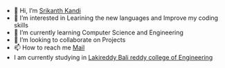 - 👋 Hi, I’m [Srikanth Kandi](https://github.com/srikanth-kandi)
- 👀 I’m interested in Learining the new languages and Improve my coding skills
- 🌱 I’m currently learning Computer Science and Engineering 
- 💞️ I’m looking to collaborate on Projects
- 📫 How to reach me [Mail](srikanthkandi444@gmail.com)
- I am currently studying in [Lakireddy Bali reddy college of Engineering](https://lbrce.ac.in)

<!---
srikanth-kandi/srikanth-kandi is a ✨ special ✨ repository because its `README.md` (this file) appears on your GitHub profile.
You can click the Preview link to take a look at your changes.
--->
